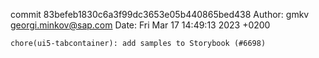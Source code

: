 commit 83befeb1830c6a3f99dc3653e05b440865bed438
Author: gmkv <georgi.minkov@sap.com>
Date:   Fri Mar 17 14:49:13 2023 +0200

    chore(ui5-tabcontainer): add samples to Storybook (#6698)

